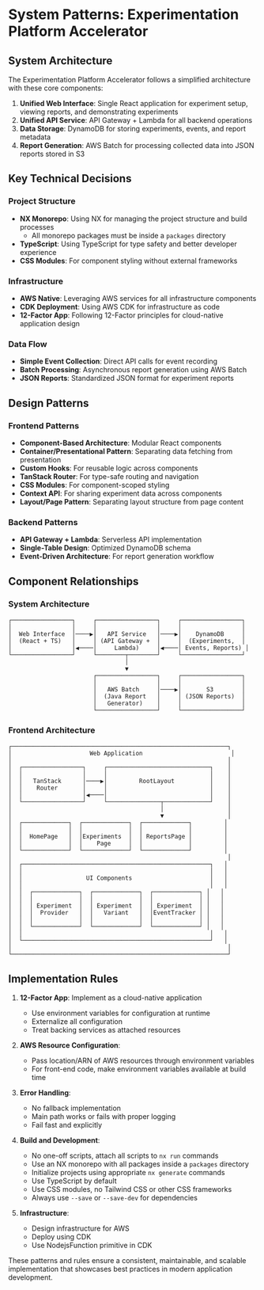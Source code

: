 # System Patterns: Experimentation Platform Accelerator

## System Architecture

The Experimentation Platform Accelerator follows a simplified architecture with these core components:

1. **Unified Web Interface**: Single React application for experiment setup, viewing reports, and demonstrating experiments
2. **Unified API Service**: API Gateway + Lambda for all backend operations
3. **Data Storage**: DynamoDB for storing experiments, events, and report metadata
4. **Report Generation**: AWS Batch for processing collected data into JSON reports stored in S3

## Key Technical Decisions

### Project Structure
- **NX Monorepo**: Using NX for managing the project structure and build processes
  - All monorepo packages must be inside a `packages` directory
- **TypeScript**: Using TypeScript for type safety and better developer experience
- **CSS Modules**: For component styling without external frameworks

### Infrastructure
- **AWS Native**: Leveraging AWS services for all infrastructure components
- **CDK Deployment**: Using AWS CDK for infrastructure as code
- **12-Factor App**: Following 12-Factor principles for cloud-native application design

### Data Flow
- **Simple Event Collection**: Direct API calls for event recording
- **Batch Processing**: Asynchronous report generation using AWS Batch
- **JSON Reports**: Standardized JSON format for experiment reports

## Design Patterns

### Frontend Patterns
- **Component-Based Architecture**: Modular React components
- **Container/Presentational Pattern**: Separating data fetching from presentation
- **Custom Hooks**: For reusable logic across components
- **TanStack Router**: For type-safe routing and navigation
- **CSS Modules**: For component-scoped styling
- **Context API**: For sharing experiment data across components
- **Layout/Page Pattern**: Separating layout structure from page content

### Backend Patterns
- **API Gateway + Lambda**: Serverless API implementation
- **Single-Table Design**: Optimized DynamoDB schema
- **Event-Driven Architecture**: For report generation workflow

## Component Relationships

### System Architecture

```
┌─────────────────┐     ┌─────────────────┐     ┌─────────────────┐
│                 │     │                 │     │                 │
│  Web Interface  │────▶│   API Service   │────▶│    DynamoDB     │
│  (React + TS)   │     │ (API Gateway +  │     │  (Experiments,  │
│                 │◀────│     Lambda)     │◀────│ Events, Reports) │
└─────────────────┘     └────────┬────────┘     └─────────────────┘
                                 │
                                 ▼
                        ┌─────────────────┐     ┌─────────────────┐
                        │                 │     │                 │
                        │   AWS Batch     │────▶│       S3        │
                        │  (Java Report   │     │ (JSON Reports)  │
                        │   Generator)    │     │                 │
                        └─────────────────┘     └─────────────────┘
```

### Frontend Architecture

```
┌─────────────────────────────────────────────────────────────┐
│                      Web Application                         │
│                                                             │
│  ┌─────────────────┐     ┌─────────────────────────────┐    │
│  │                 │     │                             │    │
│  │   TanStack      │────▶│         RootLayout          │    │
│  │    Router       │     │                             │    │
│  │                 │◀────│                             │    │
│  └─────────────────┘     └───────────────┬─────────────┘    │
│                                          │                  │
│                                          ▼                  │
│  ┌─────────────┐  ┌─────────────┐  ┌─────────────┐         │
│  │             │  │             │  │             │         │
│  │  HomePage   │  │Experiments  │  │ ReportsPage │         │
│  │             │  │    Page     │  │             │         │
│  └─────────────┘  └─────────────┘  └─────────────┘         │
│                                                             │
│  ┌─────────────────────────────────────────────────────┐   │
│  │                                                     │   │
│  │                  UI Components                      │   │
│  │                                                     │   │
│  │  ┌─────────────┐  ┌─────────────┐  ┌─────────────┐ │   │
│  │  │             │  │             │  │             │ │   │
│  │  │ Experiment  │  │ Experiment  │  │ Experiment  │ │   │
│  │  │  Provider   │  │   Variant   │  │EventTracker │ │   │
│  │  │             │  │             │  │             │ │   │
│  │  └─────────────┘  └─────────────┘  └─────────────┘ │   │
│  │                                                     │   │
│  └─────────────────────────────────────────────────────┘   │
│                                                             │
└─────────────────────────────────────────────────────────────┘
```

## Implementation Rules

1. **12-Factor App**: Implement as a cloud-native application
   - Use environment variables for configuration at runtime
   - Externalize all configuration
   - Treat backing services as attached resources

2. **AWS Resource Configuration**:
   - Pass location/ARN of AWS resources through environment variables
   - For front-end code, make environment variables available at build time

3. **Error Handling**:
   - No fallback implementation
   - Main path works or fails with proper logging
   - Fail fast and explicitly

4. **Build and Development**:
   - No one-off scripts, attach all scripts to `nx run` commands
   - Use an NX monorepo with all packages inside a `packages` directory
   - Initialize projects using appropriate `nx generate` commands
   - Use TypeScript by default
   - Use CSS modules, no Tailwind CSS or other CSS frameworks
   - Always use `--save` or `--save-dev` for dependencies

5. **Infrastructure**:
   - Design infrastructure for AWS
   - Deploy using CDK
   - Use NodejsFunction primitive in CDK

These patterns and rules ensure a consistent, maintainable, and scalable implementation that showcases best practices in modern application development.